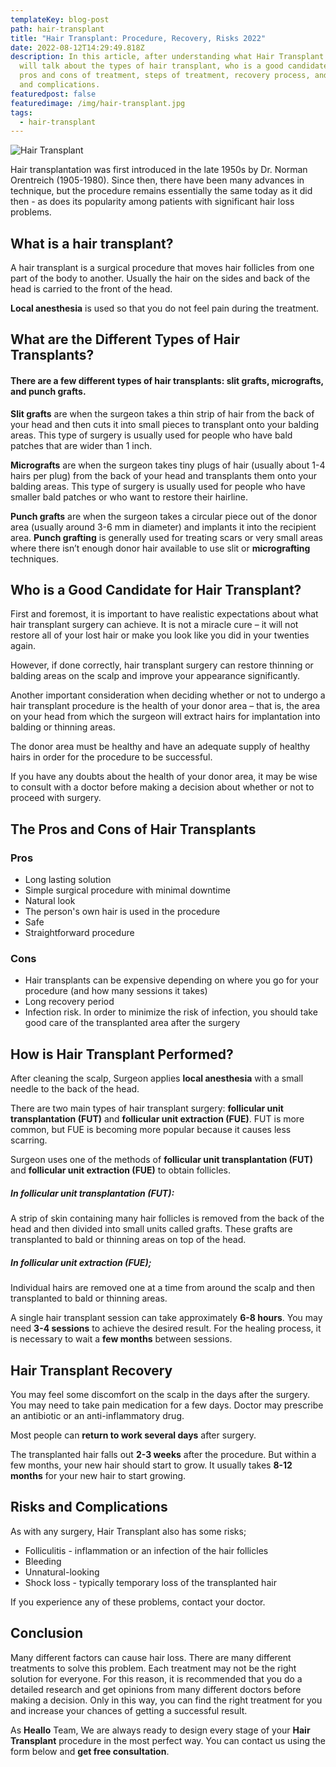 ```yaml
---
templateKey: blog-post
path: hair-transplant
title: "Hair Transplant: Procedure, Recovery, Risks 2022"
date: 2022-08-12T14:29:49.818Z
description: In this article, after understanding what Hair Transplant is, we
  will talk about the types of hair transplant, who is a good candidate, the
  pros and cons of treatment, steps of treatment, recovery process, and risks
  and complications.
featuredpost: false
featuredimage: /img/hair-transplant.jpg
tags:
  - hair-transplant
---
```

![Hair Transplant](/img/hair-transplant.jpg "Hair Transplant")

Hair transplantation was first introduced in the late 1950s by Dr. Norman Orentreich (1905-1980). Since then, there have been many advances in technique, but the procedure remains essentially the same today as it did then - as does its popularity among patients with significant hair loss problems.

## **What is a hair transplant?**

A hair transplant is a surgical procedure that moves hair follicles from one part of the body to another. Usually the hair on the sides and back of the head is carried to the front of the head.

**Local anesthesia** is used so that you do not feel pain during the treatment.

## **What are the Different Types of Hair Transplants?**

#### There are a few different types of hair transplants: slit grafts, micrografts, and punch grafts.

**Slit grafts** are when the surgeon takes a thin strip of hair from the back of your head and then cuts it into small pieces to transplant onto your balding areas. This type of surgery is usually used for people who have bald patches that are wider than 1 inch.

**Micrografts** are when the surgeon takes tiny plugs of hair (usually about 1-4 hairs per plug) from the back of your head and transplants them onto your balding areas. This type of surgery is usually used for people who have smaller bald patches or who want to restore their hairline.

**Punch grafts** are when the surgeon takes a circular piece out of the donor area (usually around 3-6 mm in diameter) and implants it into the recipient area. **Punch grafting** is generally used for treating scars or very small areas where there isn’t enough donor hair available to use slit or **micrografting** techniques.

## **Who is a Good Candidate for Hair Transplant?**

First and foremost, it is important to have realistic expectations about what hair transplant surgery can achieve.
It is not a miracle cure – it will not restore all of your lost hair or make you look like you did in your twenties again.

However, if done correctly, hair transplant surgery can restore thinning or balding areas on the scalp and improve your appearance significantly.

Another important consideration when deciding whether or not to undergo a hair transplant procedure is the health of your donor area – that is, the area on your head from which the surgeon will extract hairs for implantation into balding or thinning areas.

The donor area must be healthy and have an adequate supply of healthy hairs in order for the procedure to be successful.

If you have any doubts about the health of your donor area, it may be wise to consult with a doctor before making a decision about whether or not to proceed with surgery.

## **The Pros and Cons of Hair Transplants**

### **Pros**

* Long lasting solution
* Simple surgical procedure with minimal downtime
* Natural look
* The person's own hair is used in the procedure
* Safe
* Straightforward procedure

### **Cons**

* Hair transplants can be expensive depending on where you go for your procedure (and how many sessions it takes)
* Long recovery period
* Infection risk. In order to minimize the risk of infection, you should take good care of the transplanted area after the surgery

## **How is Hair Transplant Performed?**

After cleaning the scalp, Surgeon applies **local anesthesia** with a small needle to the back of the head.

There are two main types of hair transplant surgery: **follicular unit transplantation (FUT)** and **follicular unit extraction (FUE)**. FUT is more common, but FUE is becoming more popular because it causes less scarring.

Surgeon uses one of the methods of **follicular unit transplantation (FUT)** and **follicular unit extraction (FUE)** to obtain follicles.

##### **In follicular unit transplantation (FUT):**

A strip of skin containing many hair follicles is removed from the back of the head and then divided into small units called grafts. These grafts are transplanted to bald or thinning areas on top of the head.

##### **In follicular unit extraction (FUE);**

Individual hairs are removed one at a time from around the scalp and then transplanted to bald or thinning areas.

A single hair transplant session can take approximately **6-8 hours**. You may need **3-4 sessions** to achieve the desired result. For the healing process, it is necessary to wait a **few months** between sessions.

## **Hair Transplant Recovery**

You may feel some discomfort on the scalp in the days after the surgery. You may need to take pain medication for a few days. Doctor may prescribe an antibiotic or an anti-inflammatory drug.

Most people can **return to work several days** after surgery.

The transplanted hair falls out **2-3 weeks** after the procedure. But within a few months, your new hair should start to grow. It usually takes **8-12 months** for your new hair to start growing.

## **Risks and Complications**

As with any surgery, Hair Transplant also has some risks;

* Folliculitis - inflammation or an infection of the hair follicles
* Bleeding
* Unnatural-looking
* Shock loss - typically temporary loss of the transplanted hair

If you experience any of these problems, contact your doctor.

## **Conclusion**

Many different factors can cause hair loss. There are many different treatments to solve this problem. Each treatment may not be the right solution for everyone. For this reason, it is recommended that you do a detailed research and get opinions from many different doctors before making a decision. Only in this way, you can find the right treatment for you and increase your chances of getting a successful result.

As **Heallo** Team, We are always ready to design every stage of your **Hair Transplant** procedure in the most perfect way. You can contact us using the form below and **get free consultation**.